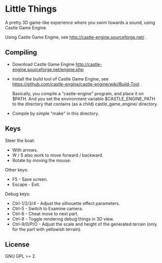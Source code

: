 # Little Things

A pretty 3D game-like experience where you swim towards a sound, using Castle Game Engine.

Using Castle Game Engine, see http://castle-engine.sourceforge.net/ .

## Compiling

- Download Castle Game Engine
  http://castle-engine.sourceforge.net/engine.php

- Install the build tool of Castle Game Engine, see
  https://github.com/castle-engine/castle-engine/wiki/Build-Tool .

  Basically, you compile a "castle-engine" program, and place it on $PATH.
  And you set the environment variable $CASTLE_ENGINE_PATH to the directory
  that contains (as a child) castle_game_engine/ directory.

- Compile by simple "make" in this directory.

## Keys

Steer the boat:

* With arrows.
* W / S also work to move forward / backward.
* Rotate by moving the mouse.

Other keys:

* F5 - Save screen.
* Escape - Exit.

Debug keys:

* Ctrl-1/2/3/4 - Adjust the silhouette effect parameters.
* Ctrl-5 - Switch to Examine camera.
* Ctrl-6 - Cheat move to next part.
* Ctrl-8 - Toggle rendering debug things in 3D view.
* Ctrl-9/0/P/O - Adjust the scale and height of the generated terrain (only for the part with yellowish terrain).

## License

GNU GPL >= 2.

